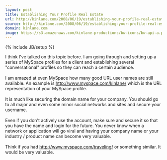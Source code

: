 ```yaml
---
layout: post
title: Establishing Your Profile Real Estate
url: http://kinlane.com/2008/06/19/establishing-your-profile-real-estate/
source: http://kinlane.com/2008/06/19/establishing-your-profile-real-estate/
domain: kinlane.com
image: https://s3.amazonaws.com/kinlane-productions/bw-icons/bw-api-a.png
---
```

{% include JB/setup %}<p>
     I think I've talked on this topic before. I am going through and setting up a series of MySpace profiles for a client and establishing several "conversational" profiles so they can reach a certain audience.
     <br />
     <br />
     I am amazed at even MySpace how many good URL user names are still available. An example is http://www.myspace.com/kinlane/ which is the URL representation of your MySpace profile.
     <br />
     <br />
     It is much like securing the domain name for your company. You should go to all major and even some minor social networks and sites and secure your username.
     <br />
     <br />
     Even if you don't actively use the account, make sure and secure it so that you have the name and login for the future. You never know when a network or application will go viral and having your company name or your industry / product name can become very valuable.
     <br />
     <br />
     Think if you had http://www.myspace.com/traveling/ or something similar. It would be very valuable.
</p>